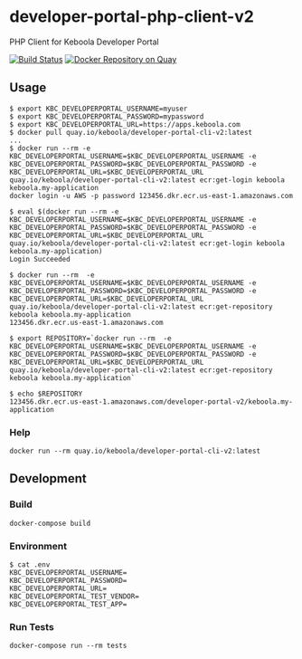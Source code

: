 # developer-portal-php-client-v2
PHP Client for Keboola Developer Portal

[![Build Status](https://travis-ci.org/keboola/developer-portal-cli-v2.svg?branch=master)](https://travis-ci.org/keboola/developer-portal-cli-v2)
[![Docker Repository on Quay](https://quay.io/repository/keboola/developer-portal-cli-v2/status "Docker Repository on Quay")](https://quay.io/repository/keboola/developer-portal-cli-v2)

## Usage

```
$ export KBC_DEVELOPERPORTAL_USERNAME=myuser
$ export KBC_DEVELOPERPORTAL_PASSWORD=mypassword
$ export KBC_DEVELOPERPORTAL_URL=https://apps.keboola.com
$ docker pull quay.io/keboola/developer-portal-cli-v2:latest
...
$ docker run --rm -e KBC_DEVELOPERPORTAL_USERNAME=$KBC_DEVELOPERPORTAL_USERNAME -e KBC_DEVELOPERPORTAL_PASSWORD=$KBC_DEVELOPERPORTAL_PASSWORD -e KBC_DEVELOPERPORTAL_URL=$KBC_DEVELOPERPORTAL_URL quay.io/keboola/developer-portal-cli-v2:latest ecr:get-login keboola keboola.my-application
docker login -u AWS -p password 123456.dkr.ecr.us-east-1.amazonaws.com

$ eval $(docker run --rm -e KBC_DEVELOPERPORTAL_USERNAME=$KBC_DEVELOPERPORTAL_USERNAME -e KBC_DEVELOPERPORTAL_PASSWORD=$KBC_DEVELOPERPORTAL_PASSWORD -e KBC_DEVELOPERPORTAL_URL=$KBC_DEVELOPERPORTAL_URL quay.io/keboola/developer-portal-cli-v2:latest ecr:get-login keboola keboola.my-application)
Login Succeeded

$ docker run --rm  -e KBC_DEVELOPERPORTAL_USERNAME=$KBC_DEVELOPERPORTAL_USERNAME -e KBC_DEVELOPERPORTAL_PASSWORD=$KBC_DEVELOPERPORTAL_PASSWORD -e KBC_DEVELOPERPORTAL_URL=$KBC_DEVELOPERPORTAL_URL quay.io/keboola/developer-portal-cli-v2:latest ecr:get-repository keboola keboola.my-application
123456.dkr.ecr.us-east-1.amazonaws.com

$ export REPOSITORY=`docker run --rm  -e KBC_DEVELOPERPORTAL_USERNAME=$KBC_DEVELOPERPORTAL_USERNAME -e KBC_DEVELOPERPORTAL_PASSWORD=$KBC_DEVELOPERPORTAL_PASSWORD -e KBC_DEVELOPERPORTAL_URL=$KBC_DEVELOPERPORTAL_URL quay.io/keboola/developer-portal-cli-v2:latest ecr:get-repository keboola keboola.my-application`

$ echo $REPOSITORY
123456.dkr.ecr.us-east-1.amazonaws.com/developer-portal-v2/keboola.my-application

```

### Help

```
docker run --rm quay.io/keboola/developer-portal-cli-v2:latest
```

## Development

### Build

```
docker-compose build
```


### Environment

```
$ cat .env
KBC_DEVELOPERPORTAL_USERNAME=
KBC_DEVELOPERPORTAL_PASSWORD=
KBC_DEVELOPERPORTAL_URL=
KBC_DEVELOPERPORTAL_TEST_VENDOR=
KBC_DEVELOPERPORTAL_TEST_APP=
```

### Run Tests

```
docker-compose run --rm tests
```
